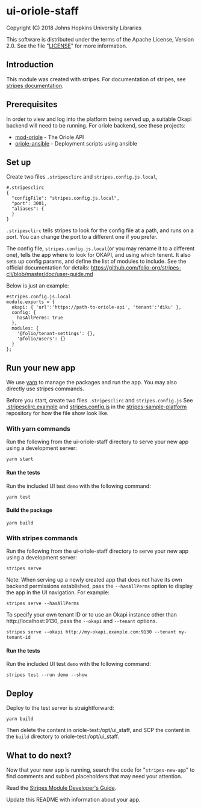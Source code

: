 # ui-oriole-staff

Copyright (C) 2018 Johns Hopkins University Libraries

This software is distributed under the terms of the Apache License, Version 2.0. See the file "[LICENSE](LICENSE)" 
for more information.

## Introduction

This module was created with stripes. For documentation of stripes, see [stripes documentation](https://github.com/folio-org/stripes). 

## Prerequisites

In order to view and log into the platform being served up, a suitable Okapi backend will need to be running. 
For oriole backend, see these projects: 
* [mod-oriole](https://github.com/jhu-sheridan-libraries/mod-oriole) - The Oriole API
* [oriole-ansible](https://github.com/jhu-sheridan-libraries/oriole-ansible) - Deployment scripts using ansible

## Set up 

Create two files `.stripesclirc` and `stripes.config.js.local`, 

```
#.stripesclirc
{
  "configFile": "stripes.config.js.local",
  "port": 3001,
  "aliases": {
  }  
}
```

`.stripesclirc` tells stripes to look for the config file at a path, and runs on a port. You can change the port to a different one if you prefer. 

The config file, `stripes.config.js.local`(or you may rename it to a different one), tells the app where to look for OKAPI, and using which tenent. It also sets up config params, and define the list of modules to include. See the official documentation for details: https://github.com/folio-org/stripes-cli/blob/master/doc/user-guide.md

Below is just an example: 

```
#stripes.config.js.local
module.exports = {
  okapi: { 'url':'https://path-to-oriole-api', 'tenant':'diku' },
  config: {
    hasAllPerms: true
  },
  modules: {
    '@folio/tenant-settings': {},
    '@folio/users': {}
  }
};
```

## Run your new app

We use [yarn](https://yarnpkg.com) to manage the packages and run the app. You may also directly use stripes commands.

Before you start, create two files `.stripesclirc` and `stripes.config.js` 
See [.stripesclirc.example](https://github.com/folio-org/stripes-sample-platform/blob/master/.stripesclirc.example) and 
[stripes.config.js](https://github.com/folio-org/stripes-sample-platform/blob/master/stripes.config.js) in the 
[stripes-sample-platform](https://github.com/folio-org/stripes-sample-platform) repository for how the file show look like. 

### With yarn commands

Run the following from the ui-oriole-staff directory to serve your new app using a development server:
```
yarn start
```

#### Run the tests

Run the included UI test `demo` with the following command:
```
yarn test
```

#### Build the package
```
yarn build
```

### With stripes commands

Run the following from the ui-oriole-staff directory to serve your new app using a development server:
```
stripes serve
```

Note: When serving up a newly created app that does not have its own backend permissions established, pass the 
`--hasAllPerms` option to display the app in the UI navigation. For example:
```
stripes serve --hasAllPerms
```

To specify your own tenant ID or to use an Okapi instance other than http://localhost:9130, pass the `--okapi` 
and `--tenant` options.
```
stripes serve --okapi http://my-okapi.example.com:9130 --tenant my-tenant-id
```

#### Run the tests

Run the included UI test `demo` with the following command:
```
stripes test --run demo --show
```

## Deploy

Deploy to the test server is straightforward: 

```
yarn build
```

Then delete the content in oriole-test:/opt/ui_staff, and SCP the content in the `build` directory to oriole-test:/opt/ui_staff.

## What to do next?

Now that your new app is running, search the code for "`stripes-new-app`" to find comments and subbed placeholders 
that may need your attention.

Read the [Stripes Module Developer's Guide](https://github.com/folio-org/stripes-core/blob/master/doc/dev-guide.md).

Update this README with information about your app.

